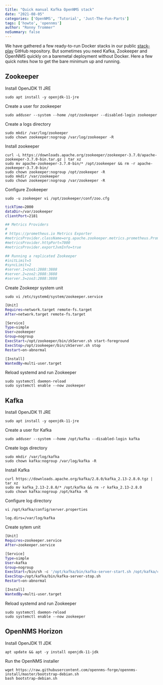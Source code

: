 ```yaml
---
title: "Quick manual Kafka OpenNMS stack"
date: "2021-08-05"
categories: ['OpenNMS', 'Tutorial', 'Just-The-Fun-Parts']
tags: ['howto', 'opennms']
author: "Ronny Trommer"
noSummary: false
---
```


We have gathered a few ready-to-run Docker stacks in our public [stack-play](www.github.com/opennms-forge/stack-play) GitHub repository. 
But sometimes you need Kafka, Zookeeper and OpenNMS quickly on a baremetal deployment without Docker.
Here a few quick notes how to get the bare minimum up and running.

## Zookeeper

Install OpenJDK 11 JRE

```terminal
sudo apt install -y openjdk-11-jre
```

Create a user for zookeeper

```terminal
sudo adduser --system --home /opt/zookeeper --disabled-login zookeeper
```

Create a logs directory

```terminal
sudo mkdir /var/log/zookeeper
sudo chown zookeeper:nogroup /var/log/zookeeper -R
```

Install zookeeper

```terminal
curl -L https://downloads.apache.org/zookeeper/zookeeper-3.7.0/apache-zookeeper-3.7.0-bin.tar.gz | tar xz
sudo mv apache-zookeeper-3.7.0-bin/* /opt/zookeeper && rm -r apache-zookeeper-3.7.0-bin/
sudo chown zookeeper:nogroup /opt/zookeeper -R
sudo mkdir /var/zookeeper
sudo chown zookeeper:nogroup /var/zookeeper -R
```

Configure Zookeeper

```terminal
sudo -u zookeeper vi /opt/zookeeper/conf/zoo.cfg
```

```bash
tickTime=2000
dataDir=/var/zookeeper
clientPort=2181

## Metrics Providers
#
# https://prometheus.io Metrics Exporter
#metricsProvider.className=org.apache.zookeeper.metrics.prometheus.PrometheusMetricsProvider
#metricsProvider.httpPort=7000
#metricsProvider.exportJvmInfo=true

## Running a replicated Zookeeper
#initLimit=5
#syncLimit=2
#server.1=zoo1:2888:3888
#server.2=zoo2:2888:3888
#server.3=zoo3:2888:3888
```

Create Zookeepr system unit

```terminal
sudo vi /etc/systemd/system/zookeeper.service
```

```bash
[Unit]
Requires=network.target remote-fs.target
After=network.target remote-fs.target

[Service]
Type=simple
User=zookeeper
Group=nogroup
ExecStart=/opt/zookeeper/bin/zkServer.sh start-foreground
ExecStop=/opt/zookeeper/bin/zkServer.sh stop
Restart=on-abnormal

[Install]
WantedBy=multi-user.target
```

Reload systemd and run Zookeeper

```terminal
sudo systemctl daemon-reload
sudo systemctl enable --now zookeeper
```

## Kafka

Install OpenJDK 11 JRE

```terminal
sudo apt install -y openjdk-11-jre
```

Create a user for Kafka

```terminal
sudo adduser --system --home /opt/kafka --disabled-login kafka
```

Create logs directory

```terminal
sudo mkdir /var/log/kafka
sudo chown kafka:nogroup /var/log/kafka -R
```

Install Kafka

```terminal
curl https://downloads.apache.org/kafka/2.8.0/kafka_2.13-2.8.0.tgz | tar xz
sudo mv kafka_2.13-2.8.0/* /opt/kafka && rm -r kafka_2.13-2.8.0
sudo chown kafka:nogroup /opt/kafka -R
```

Configure log directory

```terminal
vi /opt/kafka/config/server.properties
```

```terminal
log.dirs=/var/log/kafka
```

Create sytem unit

```bash
[Unit]
Requires=zookeeper.service
After=zookeeper.service

[Service]
Type=simple
User=kafka
Group=nogroup
ExecStart=/bin/sh -c '/opt/kafka/bin/kafka-server-start.sh /opt/kafka/config/server.properties > /var/log/kafka/kafka.log 2>&1'
ExecStop=/opt/kafka/bin/kafka-server-stop.sh
Restart=on-abnormal

[Install]
WantedBy=multi-user.target
```

Reload systemd and run Zookeeper

```terminal
sudo systemctl daemon-reload
sudo systemctl enable --now zookeeper
```

## OpenNMS Horizon

Install OpenJDK 11 JDK

```terminal
apt update && apt -y install openjdk-11-jdk
```

Run the OpenNMS installer

```terminal
wget https://raw.githubusercontent.com/opennms-forge/opennms-install/master/bootstrap-debian.sh
bash bootstrap-debian.sh
```
